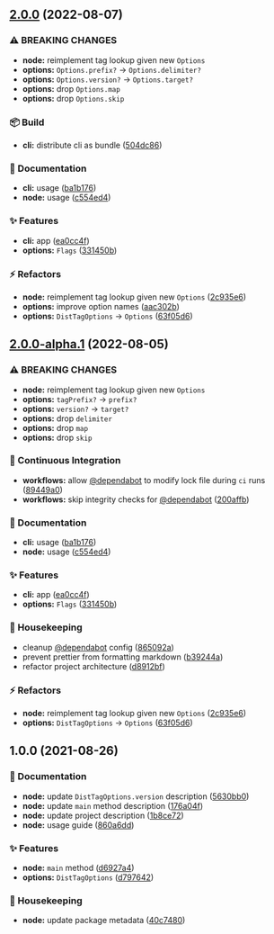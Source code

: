 ## [2.0.0](https://github.com/flex-development/dtag/compare/dtag@1.0.0...dtag@2.0.0) (2022-08-07)


### ⚠ BREAKING CHANGES

* **node:** reimplement tag lookup given new `Options`
* **options:** `Options.prefix?` -> `Options.delimiter?`
* **options:** `Options.version?` -> `Options.target?`
* **options:** drop `Options.map`
* **options:** drop `Options.skip`

### :package: Build

* **cli:** distribute cli as bundle ([504dc86](https://github.com/flex-development/dtag/commit/504dc868157171586cd587be8d909cc792d6e172))


### :pencil: Documentation

* **cli:** usage ([ba1b176](https://github.com/flex-development/dtag/commit/ba1b176d8042dcde31db3555a9c8dcf13385eb43))
* **node:** usage ([c554ed4](https://github.com/flex-development/dtag/commit/c554ed4fbdec89365bb9ec731971142a666d4bdc))


### :sparkles: Features

* **cli:** app ([ea0cc4f](https://github.com/flex-development/dtag/commit/ea0cc4fdc5b4a79915930c073e8a55907ba0743b))
* **options:** `Flags` ([331450b](https://github.com/flex-development/dtag/commit/331450bfe26e1370483a34bc9860a084533a69ab))


### :zap: Refactors

* **node:** reimplement tag lookup given new `Options` ([2c935e6](https://github.com/flex-development/dtag/commit/2c935e663fe356387548144121607ee504423912))
* **options:** improve option names ([aac302b](https://github.com/flex-development/dtag/commit/aac302bb7afa88ec1f5fd8a77626ee3607c1c07b))
* **options:** `DistTagOptions` -> `Options` ([63f05d6](https://github.com/flex-development/dtag/commit/63f05d620b0e87f13aa4eeab7ad37e3479dc7c76))

## [2.0.0-alpha.1](https://github.com/flex-development/dtag/compare/dtag@1.0.0...dtag@2.0.0-alpha.1) (2022-08-05)


### ⚠ BREAKING CHANGES

* **node:** reimplement tag lookup given new `Options`
* **options:** `tagPrefix?` -> `prefix?`
* **options:** `version?` -> `target?`
* **options:** drop `delimiter`
* **options:** drop `map`
* **options:** drop `skip`


### :robot: Continuous Integration

* **workflows:** allow [@dependabot](https://github.com/dependabot) to modify lock file during `ci` runs ([89449a0](https://github.com/flex-development/dtag/commit/89449a010225a078f430bc80195b156df3e4991f))
* **workflows:** skip integrity checks for [@dependabot](https://github.com/dependabot) ([200affb](https://github.com/flex-development/dtag/commit/200affb0361c99e36657d96b47f75af6c0c683b0))


### :pencil: Documentation

* **cli:** usage ([ba1b176](https://github.com/flex-development/dtag/commit/ba1b176d8042dcde31db3555a9c8dcf13385eb43))
* **node:** usage ([c554ed4](https://github.com/flex-development/dtag/commit/c554ed4fbdec89365bb9ec731971142a666d4bdc))


### :sparkles: Features

* **cli:** app ([ea0cc4f](https://github.com/flex-development/dtag/commit/ea0cc4fdc5b4a79915930c073e8a55907ba0743b))
* **options:** `Flags` ([331450b](https://github.com/flex-development/dtag/commit/331450bfe26e1370483a34bc9860a084533a69ab))


### :house_with_garden: Housekeeping

* cleanup [@dependabot](https://github.com/dependabot) config ([865092a](https://github.com/flex-development/dtag/commit/865092a0dd3e2ebcce0cd0eddc5c1a7bd4ca398b))
* prevent prettier from formatting markdown ([b39244a](https://github.com/flex-development/dtag/commit/b39244abcdf3385b057dc72a0021ad010cb38c44))
* refactor project architecture ([d8912bf](https://github.com/flex-development/dtag/commit/d8912bf9d3f65d1051a15e56743ed943499887db))


### :zap: Refactors

* **node:** reimplement tag lookup given new `Options` ([2c935e6](https://github.com/flex-development/dtag/commit/2c935e663fe356387548144121607ee504423912))
* **options:** `DistTagOptions` -> `Options` ([63f05d6](https://github.com/flex-development/dtag/commit/63f05d620b0e87f13aa4eeab7ad37e3479dc7c76))

## 1.0.0 (2021-08-26)


### :pencil: Documentation

* **node:** update `DistTagOptions.version` description ([5630bb0](https://github.com/flex-development/dtag/commit/5630bb0399dca6dd0f48a271b6f5d365c71656d2))
* **node:** update `main` method description ([176a04f](https://github.com/flex-development/dtag/commit/176a04f132a8b755c3503577708607538a6ec4fd))
* **node:** update project description ([1b8ce72](https://github.com/flex-development/dtag/commit/1b8ce72bbcab3ec35002768a893a1e30bdb0b653))
* **node:** usage guide ([860a6dd](https://github.com/flex-development/dtag/commit/860a6dde44538506faa168c1f8092d1b224ffb13))


### :sparkles: Features

* **node:** `main` method ([d6927a4](https://github.com/flex-development/dtag/commit/d6927a47960909879f02c54dfd47aa9d915da603))
* **options:** `DistTagOptions` ([d797642](https://github.com/flex-development/dtag/commit/d79764283d60e91e271231283a4f49bd3a4e20a1))


### :house_with_garden: Housekeeping

* **node:** update package metadata ([40c7480](https://github.com/flex-development/dtag/commit/40c74802c7557a0654c67e5045aa5e37734cedb9))
